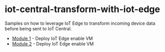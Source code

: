 # iot-central-transform-with-iot-edge
Samples on how to leverage IoT Edge to transform incoming device data before being sent to IoT Central.

* [Module 1](module1) - Deploy IoT Edge enable VM
* [Module 2](module2) - Deploy IoT Edge enable VM
